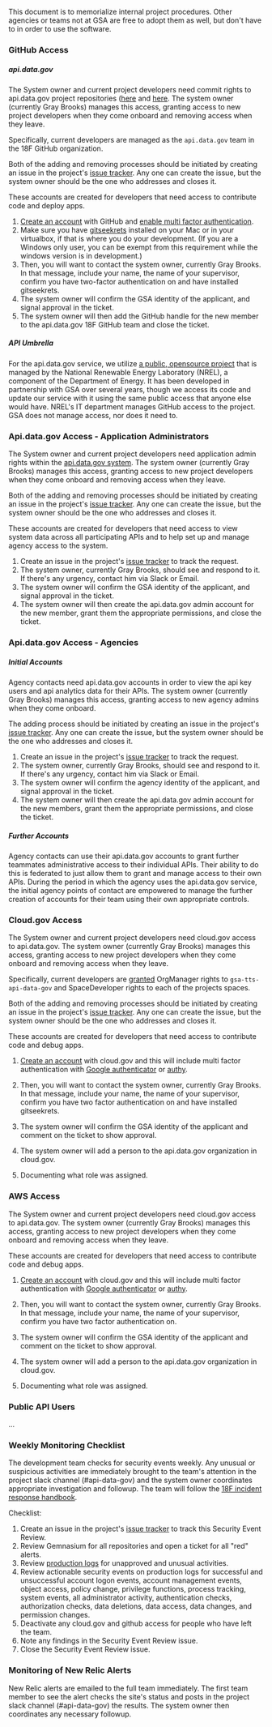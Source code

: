 
This document is to memorialize internal project procedures.  Other agencies or teams not at GSA are free to adopt them as well, but don't have to in order to use the software.  

### GitHub Access 


##### api.data.gov 

The System owner and current project developers need commit rights to api.data.gov project repositories ([here](https://github.com/18F/api.data.gov) and [here](https://github.com/18F/api.data.gov-ops).  The system owner (currently Gray Brooks) manages this access, granting access to new project developers when they come onboard and removing access when they leave.  

Specifically, current developers are managed as the `api.data.gov` team in the 18F GitHub organization.   

Both of the adding and removing processes should be initiated by creating an issue in the project's [issue tracker](https://github.com/18F/api.data.gov/issues).  Any one can create the issue, but the system owner should be the one who addresses and closes it.  

These accounts are created for developers that need access to contribute code and deploy apps.

1. [Create an account](https://github.com/) with GitHub and [enable multi factor authentication](https://github.com/blog/1614-two-factor-authentication).
2. Make sure you have [gitseekrets](https://github.com/18F/laptop/tree/master/seekret-rules) installed on your Mac or in your virtualbox, if that is where you do your development. (If you are a Windows only user, you can be exempt from this requirement while the windows version is in development.) 
3. Then, you will want to contact the system owner, currently Gray Brooks. In that message, include your name, the name of your supervisor, confirm you have two-factor authentication on and have installed gitseekrets. 
4. The system owner will confirm the GSA identity of the applicant, and signal approval in the ticket. 
5. The system owner will then add the GitHub handle for the new member to the api.data.gov 18F GitHub team and close the ticket.

##### API Umbrella 

For the api.data.gov service, we utilize [a public, opensource project](https://github.com/nrel/api-umbrella) that is managed by the National Renewable Energy Laboratory (NREL), a component of the Department of Energy.  It has been developed in partnership with GSA over several years, though we access its code and update our service with it using the same public access that anyone else would have.  NREL's IT department manages GitHub access to the project.  GSA does not manage access, nor does it need to.  

### Api.data.gov Access - Application Administrators


The System owner and current project developers need application admin rights within the [api.data.gov system](https://api.data.gov/admin).  The system owner (currently Gray Brooks) manages this access, granting access to new project developers when they come onboard and removing access when they leave.  

Both of the adding and removing processes should be initiated by creating an issue in the project's [issue tracker](https://github.com/18F/api.data.gov/issues).  Any one can create the issue, but the system owner should be the one who addresses and closes it.  

These accounts are created for developers that need access to view system data across all participating APIs and to help set up and manage agency access to the system.

1. Create an issue in the project's [issue tracker](https://github.com/18F/api.data.gov/issues) to track the request.  
3. The system owner, currently Gray Brooks, should see and respond to it.  If there's any urgency, contact him via Slack or Email.  
4. The system owner will confirm the GSA identity of the applicant, and signal approval in the ticket. 
5. The system owner will then create the api.data.gov admin account for the new member, grant them the appropriate permissions,  and close the ticket.

### Api.data.gov Access - Agencies 

##### Initial Accounts  

Agency contacts need api.data.gov accounts in order to view the api key users and api analytics data for their APIs.  The system owner (currently Gray Brooks) manages this access, granting access to new agency admins when they come onboard.  

The adding process should be initiated by creating an issue in the project's [issue tracker](https://github.com/18F/api.data.gov/issues).  Any one can create the issue, but the system owner should be the one who addresses and closes it.  

1. Create an issue in the project's [issue tracker](https://github.com/18F/api.data.gov/issues) to track the request.  
3. The system owner, currently Gray Brooks, should see and respond to it.  If there's any urgency, contact him via Slack or Email.  
4. The system owner will confirm the agency identity of the applicant, and signal approval in the ticket. 
5. The system owner will then create the api.data.gov admin account for the new members, grant them the appropriate permissions, and close the ticket.


##### Further Accounts

Agency contacts can use their api.data.gov accounts to grant further teammates administrative access to their individual APIs.  Their ability to do this is federated to just allow them to grant and manage access to their own APIs.  During the period in which the agency uses the api.data.gov service, the initial agency points of contact are empowered to manage the further creation of accounts for their team using their own appropriate controls.  
 

### Cloud.gov Access 


The System owner and current project developers need cloud.gov access to api.data.gov.  The system owner (currently Gray Brooks) manages this access, granting access to new project developers when they come onboard and removing access when they leave.  

Specifically, current developers are [granted](https://cloud.gov/docs/apps/managing-teammates/) OrgManager rights to `gsa-tts-api-data-gov` and SpaceDeveloper rights to each of the projects spaces.  

Both of the adding and removing processes should be initiated by creating an issue in the project's [issue tracker](https://github.com/18F/api.data.gov/issues).  Any one can create the issue, but the system owner should be the one who addresses and closes it.    

These accounts are created for developers that need access to contribute code and debug apps.

1. [Create an account]() with cloud.gov and this will include multi factor authentication with [Google authenticator](https://support.google.com/accounts/answer/1066447?hl=en) or [authy](https://www.authy.com/).

3. Then, you will want to contact the system owner, currently Gray Brooks.  In that message, include your name, the name of your supervisor, confirm you have two factor authentication on and have installed gitseekrets. 

4. The system owner will confirm the GSA identity of the applicant and comment on the ticket to show approval. 

5. The system owner will add a person to the api.data.gov organization in cloud.gov. 
 
6. Documenting what role was assigned.



### AWS Access 

The System owner and current project developers need cloud.gov access to api.data.gov.  The system owner (currently Gray Brooks) manages this access, granting access to new project developers when they come onboard and removing access when they leave.  

These accounts are created for developers that need access to contribute code and debug apps.

1. [Create an account]() with cloud.gov and this will include multi factor authentication with [Google authenticator](https://support.google.com/accounts/answer/1066447?hl=en) or [authy](https://www.authy.com/).

3. Then, you will want to contact the system owner, currently Gray Brooks.  In that message, include your name, the name of your supervisor, confirm you have two factor authentication on. 

4. The system owner will confirm the GSA identity of the applicant and comment on the ticket to show approval. 

5. The system owner will add a person to the api.data.gov organization in cloud.gov. 
 
6. Documenting what role was assigned.


### Public API Users 

...


### Weekly Monitoring Checklist

The development team checks for security events weekly. Any unusual or suspicious activities are immediately brought to the team's attention in the project slack channel (#api-data-gov) and the system owner coordinates appropriate investigation and followup. The team will follow the [18F incident response handbook](https://handbook.18f.gov/security-incidents/).

Checklist:
1. Create an issue in the project's [issue tracker](https://github.com/18F/api.data.gov/issues) to track this Security Event Review.
2. Review Gemnasium for all repositories and open a ticket for all "red" alerts.
3. Review [production logs](https://logs.fr.cloud.gov) for unapproved and unusual activities. 
4. Review actionable security events on production logs for successful and unsuccessful account logon events, account management events, object access, policy change, privilege functions, process tracking, system events, all administrator activity, authentication checks, authorization checks, data deletions, data access, data changes, and permission changes.
5. Deactivate any cloud.gov and github access for people who have left the team.
6. Note any findings in the Security Event Review issue.
7. Close the Security Event Review issue.

### Monitoring of New Relic Alerts

New Relic alerts are emailed to the full team immediately.  The first team member to see the alert checks the site's status and posts in the project slack channel (#api-data-gov) the results.  The system owner then coordinates any necessary followup.  
